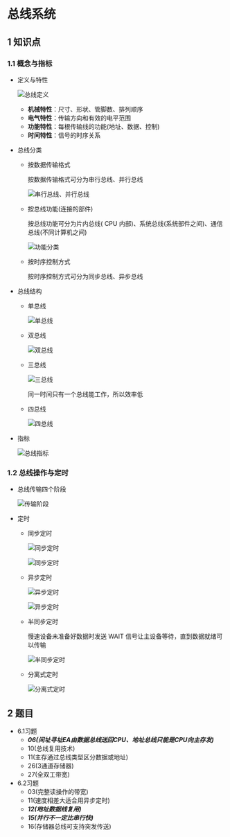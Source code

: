 # 总线系统

## 1 知识点

### 1.1 概念与指标

* 定义与特性

  ![总线定义](../../resource/image/organization/chapter5/bus_definition.png "总线定义")

  * **机械特性**：尺寸、形状、管脚数、排列顺序
  * **电气特性**：传输方向和有效的电平范围
  * **功能特性**：每根传输线的功能(地址、数据、控制)
  * **时间特性**：信号的时序关系

* 总线分类
  * 按数据传输格式
  
    按数据传输格式可分为串行总线、并行总线

    ![串行总线、并行总线](../../resource/image/organization/chapter5/bus_classification_serial_parallel.png "串行总线、并行总线")
  
  * 按总线功能(连接的部件)

    按总线功能可分为片内总线( $\text{CPU}$ 内部)、系统总线(系统部件之间)、通信总线(不同计算机之间)

    ![功能分类](../../resource/image/organization/chapter5/bus_classification_func.png "功能分类")

  * 按时序控制方式

    按时序控制方式可分为同步总线、异步总线

* 总线结构
  * 单总线
  
    ![单总线](../../resource/image/organization/chapter5/bus_structure_1.png "单总线")
  
  * 双总线
  
    ![双总线](../../resource/image/organization/chapter5/bus_structure_2.png "双总线")
  
  * 三总线
  
    ![三总线](../../resource/image/organization/chapter5/bus_structure_3.png "三总线")

    同一时间只有一个总线能工作，所以效率低
  
  * 四总线

    ![四总线](../../resource/image/organization/chapter5/bus_structure_4.png "四总线")

* 指标

  ![总线指标](../../resource/image/organization/chapter5/bus_index.png "总线指标")

### 1.2 总线操作与定时

* 总线传输四个阶段

  ![传输阶段](../../resource/image/organization/chapter5/bus_time.png "传输阶段")

* 定时
  * 同步定时

    ![同步定时](../../resource/image/organization/chapter5/bus_time_synchronous_0.png "同步定时")

    ![同步定时](../../resource/image/organization/chapter5/bus_time_synchronous_1.png "同步定时")

  * 异步定时

    ![异步定时](../../resource/image/organization/chapter5/bus_time_asynchronous_0.png "异步定时")

    ![异步定时](../../resource/image/organization/chapter5/bus_time_asynchronous_1.png "异步定时")

  * 半同步定时

    慢速设备未准备好数据时发送 $\text{WAIT}$ 信号让主设备等待，直到数据就绪可以传输

    ![半同步定时](../../resource/image/organization/chapter5/bus_time_semisynchronous.png "半同步定时")

  * 分离式定时

    ![分离式定时](../../resource/image/organization/chapter5/bus_time_separate.png "分离式定时")

## 2 题目

* 6.1习题
  * ***06(间址寻址EA由数据总线送回CPU、地址总线只能是CPU向主存发)***
  * 10(总线复用技术)
  * 11(主存通过总线类型区分数据或地址)
  * 26(3通道存储器)
  * 27(全双工带宽)
* 6.2习题
  * 03(完整读操作的带宽)
  * 11(速度相差大适合用异步定时)
  * ***12(地址数据线复用)***
  * ***15(并行不一定比串行快)***
  * 16(存储器总线可支持突发传送)
